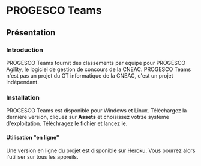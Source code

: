 # PROGESCO Teams
## Présentation
### Introduction
PROGESCO Teams fournit des classements par équipe pour PROGESCO Agility, le logiciel de gestion de concours de la CNEAC.
PROGESCO Teams n'est pas un projet du GT informatique de la CNEAC, c'est un projet indépendant.
### Installation
PROGESCO Teams est disponible pour Windows et Linux.
Téléchargez la dernière version, cliquez sur **Assets** et choisissez votrze système d'exploitation. Téléchragez le fichier et lancez le.
#### Utilisation "en ligne"
Une version en ligne du projet est disponible sur [Heroku](https://progesco-teams.herokuapp.com/). Vous pourrez alors l'utiliser sur tous les appreils.
